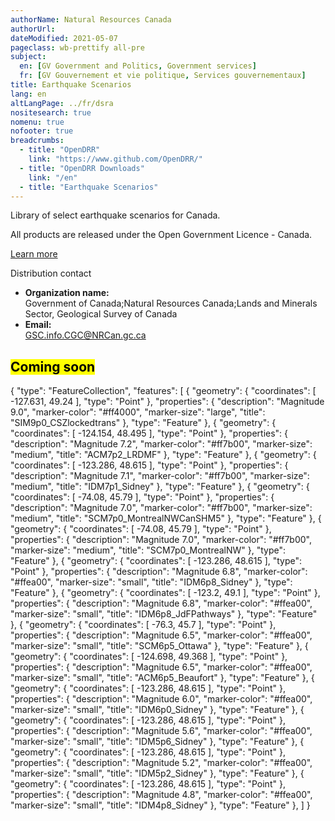 ```yaml
---
authorName: Natural Resources Canada
authorUrl:
dateModified: 2021-05-07
pageclass: wb-prettify all-pre
subject:
  en: [GV Government and Politics, Government services]
  fr: [GV Gouvernement et vie politique, Services gouvernementaux]
title: Earthquake Scenarios
lang: en
altLangPage: ../fr/dsra
nositesearch: true
nomenu: true
nofooter: true
breadcrumbs:
  - title: "OpenDRR"
    link: "https://www.github.com/OpenDRR/"
  - title: "OpenDRR Downloads"
    link: "/en"
  - title: "Earthquake Scenarios"
---
```

<div class="row">
  <div class="col-md-8">
    <p>Library of select earthquake scenarios for Canada.</p>
    <section class="jumbotron">
      <p>All products are released under the Open Government Licence - Canada.</p>
      <p><a href="https://open.canada.ca/en/open-government-licence-canada" class="btn btn-info btn-lg" role="button">Learn more</a></p>
    </section>
  </div>
  <div class="col-md-4">
    <div class="panel panel-primary mrgn-tp-sm">
      <div class="panel-heading">
        <div class="panel-title">Distribution contact</div>
      </div>
      <ul class="list-group">
        <li class="list-group-item">
          <b>Organization name:</b><br>
          Government of Canada;Natural Resources Canada;Lands and Minerals Sector, Geological Survey of Canada
        </li>
        <li class="list-group-item">
          <b>Email:</b><br>
          <a href="mailto:GSC.info.CGC@NRCan.gc.ca">GSC.info.CGC@NRCan.gc.ca</a>
        </li>
      </ul>
    </div>
  </div>
</div>

## <mark>Coming soon</mark>
<div>
{
  "type": "FeatureCollection",
  "features": [
    {
      "geometry": {
        "coordinates": [
          -127.631,
          49.24
        ],
        "type": "Point"
      },
      "properties": {
        "description": "Magnitude 9.0",
        "marker-color": "#ff4000",
        "marker-size": "large",
        "title": "SIM9p0_CSZlockedtrans"
      },
      "type": "Feature"
    },
    {
      "geometry": {
        "coordinates": [
          -124.154,
          48.495
        ],
        "type": "Point"
      },
      "properties": {
        "description": "Magnitude 7.2",
        "marker-color": "#ff7b00",
        "marker-size": "medium",
        "title": "ACM7p2_LRDMF"
      },
      "type": "Feature"
    },
    {
      "geometry": {
        "coordinates": [
          -123.286,
          48.615
        ],
        "type": "Point"
      },
      "properties": {
        "description": "Magnitude 7.1",
        "marker-color": "#ff7b00",
        "marker-size": "medium",
        "title": "IDM7p1_Sidney"
      },
      "type": "Feature"
    },
    {
      "geometry": {
        "coordinates": [
          -74.08,
          45.79
        ],
        "type": "Point"
      },
      "properties": {
        "description": "Magnitude 7.0",
        "marker-color": "#ff7b00",
        "marker-size": "medium",
        "title": "SCM7p0_MontrealNWCanSHM5"
      },
      "type": "Feature"
    },
    {
      "geometry": {
        "coordinates": [
          -74.08,
          45.79
        ],
        "type": "Point"
      },
      "properties": {
        "description": "Magnitude 7.0",
        "marker-color": "#ff7b00",
        "marker-size": "medium",
        "title": "SCM7p0_MontrealNW"
      },
      "type": "Feature"
    },
    {
      "geometry": {
        "coordinates": [
          -123.286,
          48.615
        ],
        "type": "Point"
      },
      "properties": {
        "description": "Magnitude 6.8",
        "marker-color": "#ffea00",
        "marker-size": "small",
        "title": "IDM6p8_Sidney"
      },
      "type": "Feature"
    },
    {
      "geometry": {
        "coordinates": [
          -123.2,
          49.1
        ],
        "type": "Point"
      },
      "properties": {
        "description": "Magnitude 6.8",
        "marker-color": "#ffea00",
        "marker-size": "small",
        "title": "IDM6p8_JdFPathways"
      },
      "type": "Feature"
    },
    {
      "geometry": {
        "coordinates": [
          -76.3,
          45.7
        ],
        "type": "Point"
      },
      "properties": {
        "description": "Magnitude 6.5",
        "marker-color": "#ffea00",
        "marker-size": "small",
        "title": "SCM6p5_Ottawa"
      },
      "type": "Feature"
    },
    {
      "geometry": {
        "coordinates": [
          -124.698,
          49.368
        ],
        "type": "Point"
      },
      "properties": {
        "description": "Magnitude 6.5",
        "marker-color": "#ffea00",
        "marker-size": "small",
        "title": "ACM6p5_Beaufort"
      },
      "type": "Feature"
    },
    {
      "geometry": {
        "coordinates": [
          -123.286,
          48.615
        ],
        "type": "Point"
      },
      "properties": {
        "description": "Magnitude 6.0",
        "marker-color": "#ffea00",
        "marker-size": "small",
        "title": "IDM6p0_Sidney"
      },
      "type": "Feature"
    },
    {
      "geometry": {
        "coordinates": [
          -123.286,
          48.615
        ],
        "type": "Point"
      },
      "properties": {
        "description": "Magnitude 5.6",
        "marker-color": "#ffea00",
        "marker-size": "small",
        "title": "IDM5p6_Sidney"
      },
      "type": "Feature"
    },
    {
      "geometry": {
        "coordinates": [
          -123.286,
          48.615
        ],
        "type": "Point"
      },
      "properties": {
        "description": "Magnitude 5.2",
        "marker-color": "#ffea00",
        "marker-size": "small",
        "title": "IDM5p2_Sidney"
      },
      "type": "Feature"
    },
    {
      "geometry": {
        "coordinates": [
          -123.286,
          48.615
        ],
        "type": "Point"
      },
      "properties": {
        "description": "Magnitude 4.8",
        "marker-color": "#ffea00",
        "marker-size": "small",
        "title": "IDM4p8_Sidney"
      },
      "type": "Feature"
    },
  ]
}
</div>

&nbsp;
